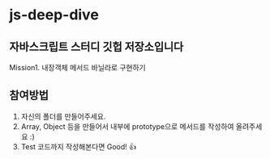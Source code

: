 # js-deep-dive

## 자바스크립트 스터디 깃헙 저장소입니다

Mission1. 내장객체 메서드 바닐라로 구현하기

## 참여방법

1. 자신의 폴더를 만들어주세요.
2. Array, Object 등을 만들어서 내부에 prototype으로 메서드를 작성하여 올려주세요 :)
3. Test 코드까지 작성해본다면 Good! 👍
